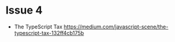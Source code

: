 # Issue 4

- The TypeScript Tax https://medium.com/javascript-scene/the-typescript-tax-132ff4cb175b
